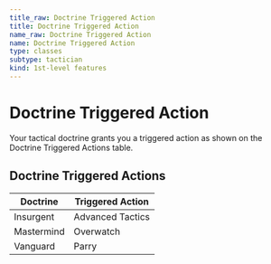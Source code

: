 ```yaml
---
title_raw: Doctrine Triggered Action
title: Doctrine Triggered Action
name_raw: Doctrine Triggered Action
name: Doctrine Triggered Action
type: classes
subtype: tactician
kind: 1st-level features
---
```


# Doctrine Triggered Action

Your tactical doctrine grants you a triggered action as shown on the Doctrine Triggered Actions table.

## Doctrine Triggered Actions

| Doctrine   | Triggered Action |
| ---------- | ---------------- |
| Insurgent  | Advanced Tactics |
| Mastermind | Overwatch        |
| Vanguard   | Parry            |
